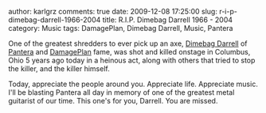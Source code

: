 author: karlgrz 
comments: true
date: 2009-12-08 17:25:00
slug: r-i-p-dimebag-darrell-1966-2004
title: R.I.P. Dimebag Darrell 1966 - 2004
category: Music
tags: DamagePlan, Dimebag Darrell, Music, Pantera

One of the greatest shredders to ever pick up an axe, [Dimebag Darrell](http://en.wikipedia.org/wiki/Dimebag_Darrell) of [Pantera](http://en.wikipedia.org/wiki/Pantera) and [DamagePlan](http://en.wikipedia.org/wiki/Damageplan) fame, was shot and killed onstage in Columbus, Ohio 5 years ago today in a heinous act, along with others that tried to stop the killer, and the killer himself.  
  
Today, appreciate the people around you. Appreciate life. Appreciate music. I'll be blasting Pantera all day in memory of one of the greatest metal guitarist of our time. This one's for you, Darrell. You are missed.  
  
